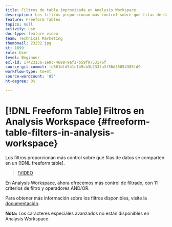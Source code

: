 ```yaml
---
title: Filtros de tabla improvisada en Analysis Workspace
description: Los filtros proporcionan más control sobre qué filas de datos se comparten en una tabla improvisada.
feature: Freeform Tables
topics: null
activity: use
doc-type: feature video
team: Technical Marketing
thumbnail: 23232.jpg
kt: 1699
role: User
level: Beginner
exl-id: 17423156-1e0c-4698-9af2-b59f0753176f
source-git-commit: fe861dfd541c1b9cb3b233fa3f56d55054305fd9
workflow-type: tm+mt
source-wordcount: '85'
ht-degree: 0%

---
```


# [!DNL Freeform Table] Filtros en Analysis Workspace {#freeform-table-filters-in-analysis-workspace}

Los filtros proporcionan más control sobre qué filas de datos se comparten en un [!DNL freeform table].

>[!VIDEO](https://video.tv.adobe.com/v/23232/?quality=12)

En Analysis Workspace, ahora ofrecemos más control de filtrado, con 11 criterios de filtro y operadores AND/OR.

Para obtener más información sobre los filtros disponibles, visite la [documentación](https://experienceleague.adobe.com/docs/analytics-platform/using/cja-workspace/visualizations/freeform-table/pagination-filtering-sorting.html#cja-workspace?lang=en).

**Nota:**  Los caracteres especiales avanzados no están disponibles en Analysis Workspace.
